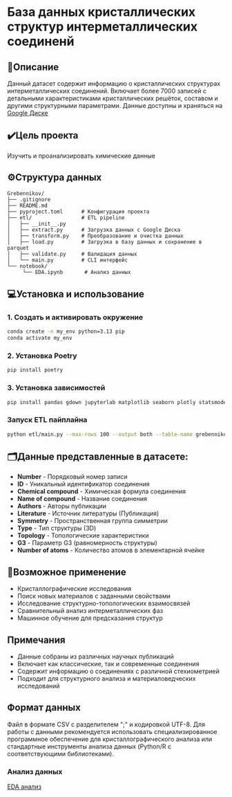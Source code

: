 # База данных кристаллических структур интерметаллических соединенй

## 📄Описание

Данный датасет содержит информацию о кристаллических структурах интерметаллических соединений. Включает более 7000 записей с детальными характеристиками кристаллических решёток, составом и другими структурными параметрами.
Данные доступны и храняться на [Google Диске](https://drive.google.com/file/d/1nlMjNIXTlpgZxeLT62wG5IO3hWqsBfH1/view?usp=drive_link)

## ✔️Цель проекта

Изучить и проанализировать химические данные

## ⚙️Структура данных
```
Grebennikov/
├── .gitignore
├── README.md
├── pyproject.toml      # Конфигурация проекта
├── etl/                # ETL pipeline
│   ├── __init__.py
│   ├── extract.py      # Загрузка данных с Google Диска
│   ├── transform.py    # Преобразование и очистка данных
│   ├── load.py         # Загрузка в базу данных и сохранение в parquet
│   ├── validate.py     # Валидация данных
│   └── main.py         # CLI интерфейс
└── notebook/
     └── EDA.ipynb       # Анализ данных
```
## 💻Установка и использование

### 1. Создать и активировать окружение
```bash
conda create -n my_env python=3.13 pip
conda activate my_env
```
### 2. Установка Poetry
```bash
pip install poetry
```
### 3. Установка зависимостей
```bash
pip install pandas gdown jupyterlab matplotlib seaborn plotly statsmodels numpy sqlalchemy psycopg2-binary pyarrow black python-dotenv
```

### Запуск ETL пайплайна
```bash
python etl/main.py --max-rows 100 --output both --table-name grebennikov
```
## 🗂️Данные представленные в датасете:

- **Number** - Порядковый номер записи
- **ID** - Уникальный идентификатор соединения
- **Chemical compound** - Химическая формула соединения
- **Name of compound** - Название соединения
- **Authors** - Авторы публикации
- **Literature** - Источник литературы (Публикация)
- **Symmetry** - Пространственная группа симметрии
- **Type** - Тип структуры (3D)
- **Topology** - Топологические характеристики
- **G3** - Параметр G3 (равномерность структуры)
- **Number of atoms** - Количество атомов в элементарной ячейке

## 🧪Возможное применение

- Кристаллографические исследования
- Поиск новых материалов с заданными свойствами
- Исследование структурно-топологических взаимосвязей
- Сравнительный анализ интерметаллических фаз
- Машинное обучение для предсказания структур

## Примечания

- Данные собраны из различных научных публикаций
- Включает как классические, так и современные соединения
- Содержит информацию о соединениях с различной стехиометрией
- Подходит для структурного анализа и материаловедческих исследований

## Формат данных

Файл в формате CSV с разделителем ";" и кодировкой UTF-8. Для работы с данными рекомендуется использовать специализированное программное обеспечение для кристаллографического анализа или стандартные инструменты анализа данных (Python/R с соответствующими библиотеками).

### Анализ данных
[EDA анализ](https://nbviewer.org/github/grebennikovaleksej751-bot/Grebennikov-/blob/main/notebook/EDA_1.ipynb)
